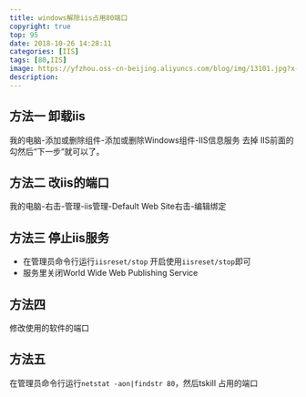 ```yaml
---
title: windows解除iis占用80端口
copyright: true
top: 95
date: 2018-10-26 14:28:11
categories: [IIS]
tags: [80,IIS]
image: https://yfzhou.oss-cn-beijing.aliyuncs.com/blog/img/13101.jpg?x-oss-process=style/ys30
description:
---
```


<span></span>

<!--more-->


## 方法一 卸载iis

我的电脑-添加或删除组件-添加或删除Windows组件-IIS信息服务
去掉 IIS前面的勾然后“下一步”就可以了。

## 方法二 改iis的端口

我的电脑-右击-管理-iis管理-Default Web Site右击-编辑绑定


## 方法三 停止iis服务

- 在管理员命令行运行`iisreset/stop`  开启使用`iisreset/stop`即可
- 服务里关闭World Wide Web Publishing Service

## 方法四 

修改使用的软件的端口

## 方法五

在管理员命令行运行`netstat -aon|findstr 80`，然后tskill 占用的端口